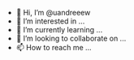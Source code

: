 - 👋 Hi, I’m @uandreeew
- 👀 I’m interested in ...
- 🌱 I’m currently learning ...
- 💞️ I’m looking to collaborate on ...
- 📫 How to reach me ...

<!---
uandreeew/uandreeew is a ✨ special ✨ repository because its `README.md` (this file) appears on your GitHub profile.
You can click the Preview link to take a look at your changes.
--->
